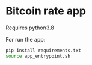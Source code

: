 # Bitcoin rate app
Requires python3.8

For run the app:
```bash
pip install requirements.txt
source app_entrypoint.sh
```
